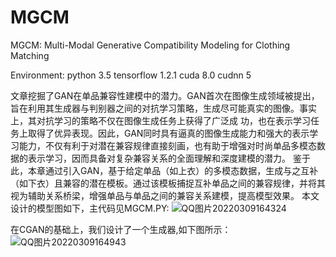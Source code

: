 # MGCM
MGCM: Multi-Modal Generative Compatibility Modeling for Clothing Matching

Environment: python 3.5 tensorflow 1.2.1 cuda 8.0 cudnn 5

文章挖掘了GAN在单品兼容性建模中的潜力。GAN首次在图像生成领域被提出，旨在利用其生成器与判别器之间的对抗学习策略，生成尽可能真实的图像。事实上，其对抗学习的策略不仅在图像生成任务上获得了广泛成 功，也在表示学习任务上取得了优异表现。因此，GAN同时具有逼真的图像生成能力和强大的表示学习能力，不仅有利于对潜在兼容规律直接刻画，也有助于增强对时尚单品多模态数据的表示学习，因而具备对复杂兼容关系的全面理解和深度建模的潜力。 
鉴于此，本章通过引入GAN，基于给定单品（如上衣）的多模态数据，生成与之互补（如下衣）且兼容的潜在模板。通过该模板捕捉互补单品之间的兼容规律，并将其视为辅助关系桥梁，增强单品与单品之间的兼容关系建模，提高模型效果。 
本文设计的模型图如下，主代码见MGCM.PY: 
![QQ图片20220309164324](https://user-images.githubusercontent.com/43019981/157405657-713a5452-a0a6-4f08-a57b-e133c2921bdb.png)


在CGAN的基础上，我们设计了一个生成器,如下图所示：
![QQ图片20220309164943](https://user-images.githubusercontent.com/43019981/157406073-43eaba4b-e257-4bc0-a4b4-01e3cc38e09b.png)
